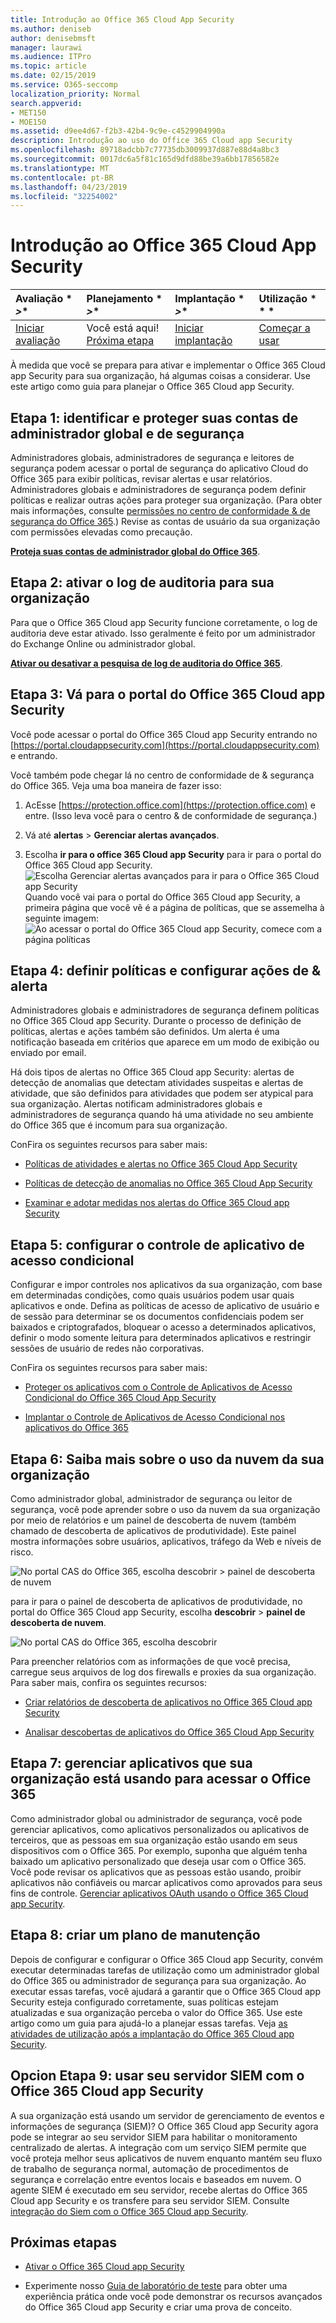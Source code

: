 ```yaml
---
title: Introdução ao Office 365 Cloud App Security
ms.author: deniseb
author: denisebmsft
manager: laurawi
ms.audience: ITPro
ms.topic: article
ms.date: 02/15/2019
ms.service: O365-seccomp
localization_priority: Normal
search.appverid:
- MET150
- MOE150
ms.assetid: d9ee4d67-f2b3-42b4-9c9e-c4529904990a
description: Introdução ao uso do Office 365 Cloud app Security
ms.openlocfilehash: 89718adcbb7c77735db3009937d887e88d4a8bc3
ms.sourcegitcommit: 0017dc6a5f81c165d9dfd88be39a6bb17856582e
ms.translationtype: MT
ms.contentlocale: pt-BR
ms.lasthandoff: 04/23/2019
ms.locfileid: "32254002"
---
```

# <a name="get-ready-for-office-365-cloud-app-security"></a>Introdução ao Office 365 Cloud App Security
  
|Avaliação * *\>**|Planejamento * *\>**|Implantação * *\>**|Utilização * * *|
|:-----|:-----|:-----|:-----|
|[Iniciar avaliação](office-365-cas-overview.md) <br/> |Você está aqui!  <br/> [Próxima etapa](turn-on-office-365-cas.md) <br/> |[Iniciar implantação](turn-on-office-365-cas.md) <br/> |[Começar a usar](utilization-activities-for-ocas.md) <br/> |
   
À medida que você se prepara para ativar e implementar o Office 365 Cloud app Security para sua organização, há algumas coisas a considerar. Use este artigo como guia para planejar o Office 365 Cloud app Security.
    
## <a name="step-1-identify-and-protect-your-global-and-security-administrator-accounts"></a>Etapa 1: identificar e proteger suas contas de administrador global e de segurança

Administradores globais, administradores de segurança e leitores de segurança podem acessar o portal de segurança do aplicativo Cloud do Office 365 para exibir políticas, revisar alertas e usar relatórios. Administradores globais e administradores de segurança podem definir políticas e realizar outras ações para proteger sua organização. (Para obter mais informações, consulte [permissões no centro de conformidade &amp; de segurança do Office 365](permissions-in-the-security-and-compliance-center.md).) Revise as contas de usuário da sua organização com permissões elevadas como precaução. 
  
 **[Proteja suas contas de administrador global do Office 365](https://docs.microsoft.com/office365/enterprise/protect-your-global-administrator-accounts)**. 
  
## <a name="step-2-turn-on-audit-logging-for-your-organization"></a>Etapa 2: ativar o log de auditoria para sua organização

Para que o Office 365 Cloud app Security funcione corretamente, o log de auditoria deve estar ativado. Isso geralmente é feito por um administrador do Exchange Online ou administrador global.
  
 **[Ativar ou desativar a pesquisa de log de auditoria do Office 365](turn-audit-log-search-on-or-off.md)**. 
  
## <a name="step-3-go-to-the-office-365-cloud-app-security-portal"></a>Etapa 3: Vá para o portal do Office 365 Cloud app Security

Você pode acessar o portal do Office 365 Cloud app Security entrando no [https://portal.cloudappsecurity.com](https://portal.cloudappsecurity.com) e entrando. 

Você também pode chegar lá no centro de conformidade de &amp; segurança do Office 365. Veja uma boa maneira de fazer isso:

1. AcEsse [https://protection.office.com](https://protection.office.com) e entre. (Isso leva você para o centro &amp; de conformidade de segurança.)
    
2. Vá até **alertas** \> **Gerenciar alertas avançados**.
    
3. Escolha **ir para o office 365 Cloud app Security** para ir para o portal do Office 365 Cloud app Security.<br> ![Escolha Gerenciar alertas avançados para ir para o Office 365 Cloud app Security](media/958632d4-03e3-4ade-8e22-d5509db6fca7.png)<br>Quando você vai para o portal do Office 365 Cloud app Security, a primeira página que você vê é a página de políticas, que se assemelha à seguinte imagem:<br>![Ao acessar o portal do Office 365 Cloud app Security, comece com a página políticas](media/5cb8833c-4e08-438c-bab3-91b5106f6f3f.png)<br>
  
## <a name="step-4-define-policies-and-set-up-alerts-amp-actions"></a>Etapa 4: definir políticas e configurar ações de &amp; alerta

Administradores globais e administradores de segurança definem políticas no Office 365 Cloud app Security. Durante o processo de definição de políticas, alertas e ações também são definidos. Um alerta é uma notificação baseada em critérios que aparece em um modo de exibição ou enviado por email. 
  
Há dois tipos de alertas no Office 365 Cloud app Security: alertas de detecção de anomalias que detectam atividades suspeitas e alertas de atividade, que são definidos para atividades que podem ser atypical para sua organização. Alertas notificam administradores globais e administradores de segurança quando há uma atividade no seu ambiente do Office 365 que é incomum para sua organização.
  
ConFira os seguintes recursos para saber mais:
  
- [Políticas de atividades e alertas no Office 365 Cloud App Security](activity-policies-and-alerts.md)
    
- [Políticas de detecção de anomalias no Office 365 Cloud App Security](anomaly-detection-policies-in-ocas.md)
    
- [Examinar e adotar medidas nos alertas do Office 365 Cloud app Security](review-office-365-cas-alerts.md)
    

## <a name="step-5-set-up-conditional-access-app-control"></a>Etapa 5: configurar o controle de aplicativo de acesso condicional

Configurar e impor controles nos aplicativos da sua organização, com base em determinadas condições, como quais usuários podem usar quais aplicativos e onde. Defina as políticas de acesso de aplicativo de usuário e de sessão para determinar se os documentos confidenciais podem ser baixados e criptografados, bloquear o acesso a determinados aplicativos, definir o modo somente leitura para determinados aplicativos e restringir sessões de usuário de redes não corporativas.

ConFira os seguintes recursos para saber mais:

- [Proteger os aplicativos com o Controle de Aplicativos de Acesso Condicional do Office 365 Cloud App Security](ocas-conditional-access-app-control.md)

- [Implantar o Controle de Aplicativos de Acesso Condicional nos aplicativos do Office 365](ocas-deploy-conditional-access-app-control.md)

## <a name="step-6-learn-about-your-organizations-cloud-usage"></a>Etapa 6: Saiba mais sobre o uso da nuvem da sua organização

Como administrador global, administrador de segurança ou leitor de segurança, você pode aprender sobre o uso da nuvem da sua organização por meio de relatórios e um painel de descoberta de nuvem (também chamado de descoberta de aplicativos de produtividade). Este painel mostra informações sobre usuários, aplicativos, tráfego da Web e níveis de risco.
  
![No portal CAS do Office 365, escolha descobrir \> painel de descoberta de nuvem](media/61269290-fd82-4d4b-8045-aea1ebc82287.png)
  
para ir para o painel de descoberta de aplicativos de produtividade, no portal do Office 365 Cloud app Security, escolha **descobrir** \> **painel de descoberta de nuvem**.
  
![No portal CAS do Office 365, escolha descobrir](media/73b5299f-94b5-49dd-a00f-154d188eb2c5.png)
  
Para preencher relatórios com as informações de que você precisa, carregue seus arquivos de log dos firewalls e proxies da sua organização. Para saber mais, confira os seguintes recursos:
  
- [Criar relatórios de descoberta de aplicativos no Office 365 Cloud app Security](create-app-discovery-reports-in-ocas.md)
    
- [Analisar descobertas de aplicativos do Office 365 Cloud App Security](review-app-discovery-findings-in-ocas.md)
    
## <a name="step-7-manage-apps-that-your-organization-is-using-to-access-office-365"></a>Etapa 7: gerenciar aplicativos que sua organização está usando para acessar o Office 365

Como administrador global ou administrador de segurança, você pode gerenciar aplicativos, como aplicativos personalizados ou aplicativos de terceiros, que as pessoas em sua organização estão usando em seus dispositivos com o Office 365. Por exemplo, suponha que alguém tenha baixado um aplicativo personalizado que deseja usar com o Office 365. Você pode revisar os aplicativos que as pessoas estão usando, proibir aplicativos não confiáveis ou marcar aplicativos como aprovados para seus fins de controle. [Gerenciar aplicativos OAuth usando o Office 365 Cloud app Security](manage-app-permissions-in-ocas.md).
  
## <a name="step-8-create-a-maintenance-plan"></a>Etapa 8: criar um plano de manutenção

Depois de configurar e configurar o Office 365 Cloud app Security, convém executar determinadas tarefas de utilização como um administrador global do Office 365 ou administrador de segurança para sua organização.
Ao executar essas tarefas, você ajudará a garantir que o Office 365 Cloud app Security esteja configurado corretamente, suas políticas estejam atualizadas e sua organização perceba o valor do Office 365. Use este artigo como um guia para ajudá-lo a planejar essas tarefas. Veja [as atividades de utilização após a implantação do Office 365 Cloud app Security](utilization-activities-for-ocas.md).

## <a name="optional-step-9-use-your-siem-server-with-office-365-cloud-app-security"></a>Opcion Etapa 9: usar seu servidor SIEM com o Office 365 Cloud app Security

A sua organização está usando um servidor de gerenciamento de eventos e informações de segurança (SIEM)? O Office 365 Cloud app Security agora pode se integrar ao seu servidor SIEM para habilitar o monitoramento centralizado de alertas. A integração com um serviço SIEM permite que você proteja melhor seus aplicativos de nuvem enquanto mantém seu fluxo de trabalho de segurança normal, automação de procedimentos de segurança e correlação entre eventos locais e baseados em nuvem. O agente SIEM é executado em seu servidor, recebe alertas do Office 365 Cloud app Security e os transfere para seu servidor SIEM. Consulte [integração do Siem com o Office 365 Cloud app Security](integrate-your-siem-server-with-office-365-cas.md).
  
## <a name="next-steps"></a>Próximas etapas

- [Ativar o Office 365 Cloud app Security](turn-on-office-365-cas.md)
    
- Experimente nosso [Guia de laboratório de teste](https://docs.microsoft.com/office365/enterprise/cloud-app-security-for-your-office-365-dev-test-environment) para obter uma experiência prática onde você pode demonstrar os recursos avançados do Office 365 Cloud app Security e criar uma prova de conceito. 
    

